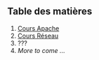 ## Table des matières
1. [Cours Apache](./SommaireApache.md)
2. [Cours Réseau](SommaireReseau.md)
3. ???
4. *More to come ...*
